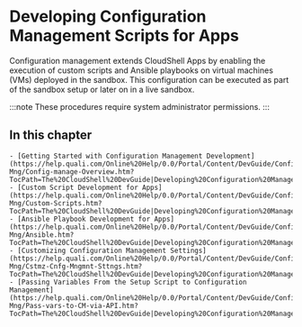 # Developing Configuration Management Scripts for Apps

Configuration management extends CloudShell Apps by enabling the execution of custom scripts and Ansible playbooks on virtual machines (VMs) deployed in the sandbox. This configuration can be executed as part of the sandbox setup or later on in a live sandbox.

:::note
These procedures require system administrator permissions.
:::

## In this chapter

    - [Getting Started with Configuration Management Development](https://help.quali.com/Online%20Help/0.0/Portal/Content/DevGuide/Config-Mng/Config-manage-Overview.htm?TocPath=The%20CloudShell%20DevGuide|Developing%20Configuration%20Management%20Scripts%20for%20Apps|_____1)
    - [Custom Script Development for Apps](https://help.quali.com/Online%20Help/0.0/Portal/Content/DevGuide/Config-Mng/Custom-Scripts.htm?TocPath=The%20CloudShell%20DevGuide|Developing%20Configuration%20Management%20Scripts%20for%20Apps|Custom%20Script%20Development%20for%20Apps|_____0)
    - [Ansible Playbook Development for Apps](https://help.quali.com/Online%20Help/0.0/Portal/Content/DevGuide/Config-Mng/Ansible.htm?TocPath=The%20CloudShell%20DevGuide|Developing%20Configuration%20Management%20Scripts%20for%20Apps|Ansible%20Playbook%20Development%20for%20Apps|_____0)
    - [Customizing Configuration Management Settings](https://help.quali.com/Online%20Help/0.0/Portal/Content/DevGuide/Config-Mng/Cstmz-Cnfg-Mngmnt-Sttngs.htm?TocPath=The%20CloudShell%20DevGuide|Developing%20Configuration%20Management%20Scripts%20for%20Apps|_____4)
    - [Passing Variables From the Setup Script to Configuration Management](https://help.quali.com/Online%20Help/0.0/Portal/Content/DevGuide/Config-Mng/Pass-vars-to-CM-via-API.htm?TocPath=The%20CloudShell%20DevGuide|Developing%20Configuration%20Management%20Scripts%20for%20Apps|_____5)